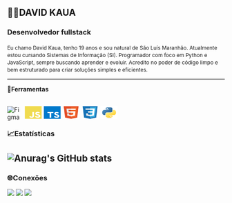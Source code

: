 👨‍💻**DAVID KAUA**
---
### Desenvolvedor fullstack
<span style="font-size: 12px;">Eu chamo David Kaua, tenho 19 anos e sou natural de São Luís Maranhão. Atualmente estou cursando Sistemas de Informação (SI). Programador com foco em Python e JavaScript, sempre buscando aprender e evoluir. Acredito no poder de código limpo e bem estruturado para criar soluções simples e eficientes.</span>

---
🧰**Ferramentas**
<div style="display: inline_block"><br>
  <img align="center" alt="Rafa-Js" height="30" width="40" src="https://raw.githubusercontent.com/devicons/devicon/master/icons/javascript/javascript-plain.svg">
  <img align="center" alt="Rafa-Ts" height="30" width="40" src="https://raw.githubusercontent.com/devicons/devicon/master/icons/typescript/typescript-plain.svg">
  <img align="center" alt="Rafa-HTML" height="30" width="40" src="https://raw.githubusercontent.com/devicons/devicon/master/icons/html5/html5-original.svg">
  <img align="center" alt="Rafa-CSS" height="30" width="40" src="https://raw.githubusercontent.com/devicons/devicon/master/icons/css3/css3-original.svg">
  <img align="center" alt="Rafa-Python" height="30" width="40" src="https://raw.githubusercontent.com/devicons/devicon/master/icons/python/python-original.svg">
<img 
    width="30px" 
    style="padding-right: 10px;" 
    src="https://cdn.jsdelivr.net/gh/devicons/devicon@latest/icons/figma/figma-original.svg" 
    alt="Figma" 
    title="Figma" 
    align="left"
/>


 ### 📈Estatísticas

![Anurag's GitHub stats](https://github-readme-stats.vercel.app/api?username=david1kaua&show_icons=true&theme=transparent)
---
### 🌐Conexões
<div>  
    
  <a href="https://instagram.com/DAVID_KAU_" target="_blank"><img src="https://img.shields.io/badge/-Instagram-%23E4405F?style=for-the-badge&logo=instagram&logoColor=white" target="_blank"></a>
  <a href = "mailto:davidkau.c@gmail.com"><img src="https://img.shields.io/badge/-Gmail-%23333?style=for-the-badge&logo=gmail&logoColor=white" target="_blank"></a>
  <a href="https://www.linkedin.com/in/davidkaua8232" target="_blank"><img src="https://img.shields.io/badge/-LinkedIn-%230077B5?style=for-the-badge&logo=linkedin&logoColor=white" target="_blank"></a> 

    


